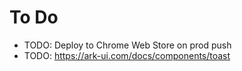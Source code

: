 # To Do

- TODO: Deploy to Chrome Web Store on prod push
- TODO: https://ark-ui.com/docs/components/toast
